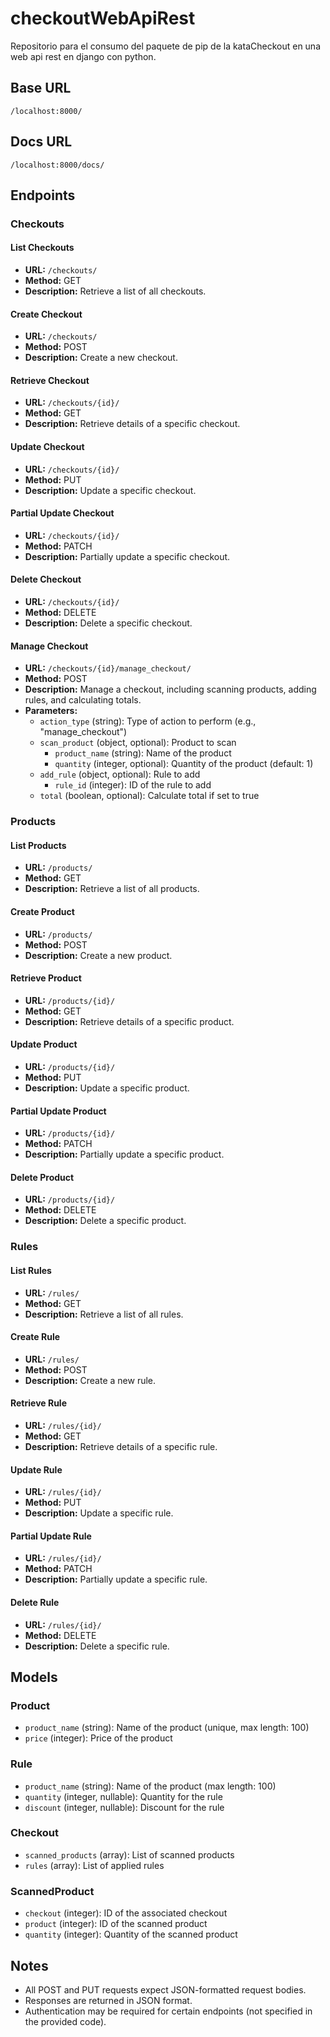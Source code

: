 # checkoutWebApiRest
Repositorio para el consumo del paquete de pip de la kataCheckout en una web api rest en django con python.

## Base URL

`/localhost:8000/`

## Docs URL
`/localhost:8000/docs/`

## Endpoints

### Checkouts

#### List Checkouts
- **URL:** `/checkouts/`
- **Method:** GET
- **Description:** Retrieve a list of all checkouts.

#### Create Checkout
- **URL:** `/checkouts/`
- **Method:** POST
- **Description:** Create a new checkout.

#### Retrieve Checkout
- **URL:** `/checkouts/{id}/`
- **Method:** GET
- **Description:** Retrieve details of a specific checkout.

#### Update Checkout
- **URL:** `/checkouts/{id}/`
- **Method:** PUT
- **Description:** Update a specific checkout.

#### Partial Update Checkout
- **URL:** `/checkouts/{id}/`
- **Method:** PATCH
- **Description:** Partially update a specific checkout.

#### Delete Checkout
- **URL:** `/checkouts/{id}/`
- **Method:** DELETE
- **Description:** Delete a specific checkout.

#### Manage Checkout
- **URL:** `/checkouts/{id}/manage_checkout/`
- **Method:** POST
- **Description:** Manage a checkout, including scanning products, adding rules, and calculating totals.
- **Parameters:**
  - `action_type` (string): Type of action to perform (e.g., "manage_checkout")
  - `scan_product` (object, optional): Product to scan
    - `product_name` (string): Name of the product
    - `quantity` (integer, optional): Quantity of the product (default: 1)
  - `add_rule` (object, optional): Rule to add
    - `rule_id` (integer): ID of the rule to add
  - `total` (boolean, optional): Calculate total if set to true

### Products

#### List Products
- **URL:** `/products/`
- **Method:** GET
- **Description:** Retrieve a list of all products.

#### Create Product
- **URL:** `/products/`
- **Method:** POST
- **Description:** Create a new product.

#### Retrieve Product
- **URL:** `/products/{id}/`
- **Method:** GET
- **Description:** Retrieve details of a specific product.

#### Update Product
- **URL:** `/products/{id}/`
- **Method:** PUT
- **Description:** Update a specific product.

#### Partial Update Product
- **URL:** `/products/{id}/`
- **Method:** PATCH
- **Description:** Partially update a specific product.

#### Delete Product
- **URL:** `/products/{id}/`
- **Method:** DELETE
- **Description:** Delete a specific product.

### Rules

#### List Rules
- **URL:** `/rules/`
- **Method:** GET
- **Description:** Retrieve a list of all rules.

#### Create Rule
- **URL:** `/rules/`
- **Method:** POST
- **Description:** Create a new rule.

#### Retrieve Rule
- **URL:** `/rules/{id}/`
- **Method:** GET
- **Description:** Retrieve details of a specific rule.

#### Update Rule
- **URL:** `/rules/{id}/`
- **Method:** PUT
- **Description:** Update a specific rule.

#### Partial Update Rule
- **URL:** `/rules/{id}/`
- **Method:** PATCH
- **Description:** Partially update a specific rule.

#### Delete Rule
- **URL:** `/rules/{id}/`
- **Method:** DELETE
- **Description:** Delete a specific rule.

## Models

### Product
- `product_name` (string): Name of the product (unique, max length: 100)
- `price` (integer): Price of the product

### Rule
- `product_name` (string): Name of the product (max length: 100)
- `quantity` (integer, nullable): Quantity for the rule
- `discount` (integer, nullable): Discount for the rule

### Checkout
- `scanned_products` (array): List of scanned products
- `rules` (array): List of applied rules

### ScannedProduct
- `checkout` (integer): ID of the associated checkout
- `product` (integer): ID of the scanned product
- `quantity` (integer): Quantity of the scanned product

## Notes

- All POST and PUT requests expect JSON-formatted request bodies.
- Responses are returned in JSON format.
- Authentication may be required for certain endpoints (not specified in the provided code).
